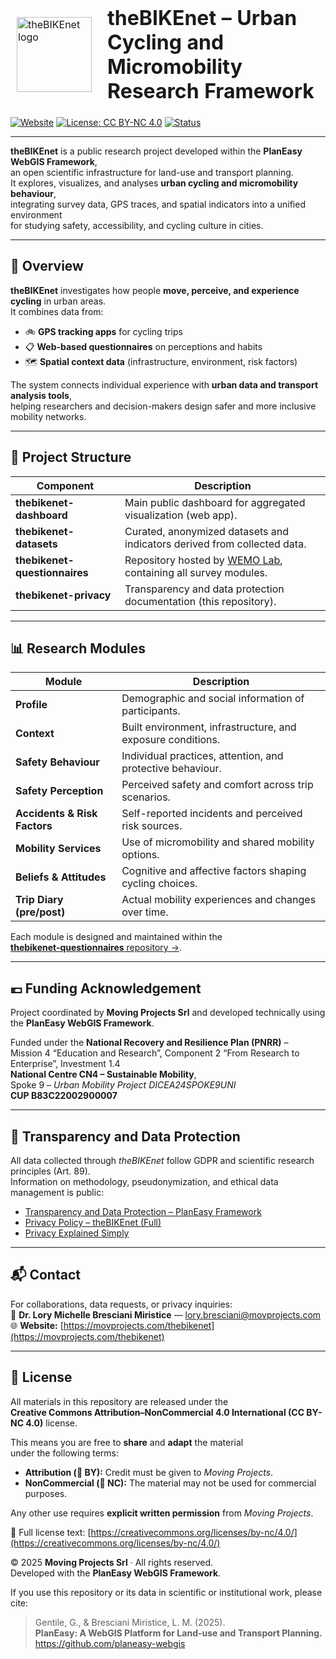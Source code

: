 <div align="center">

<table border="0" cellpadding="0" cellspacing="0" style="border:1px solid transparent;">
  <tr style="border:1px solid transparent;">
    <td style="border:1px solid transparent; vertical-align: middle; padding-right: 16px;">
      <img src="movingprojects.github.io/thebikenet/docs/assets/theBIKEnet_logo.png" width="120" alt="theBIKEnet logo">
    </td>
    <td style="border:1px solid transparent; vertical-align: middle;">
      <h1 style="margin: 0; padding: 0;">theBIKEnet – Urban Cycling and Micromobility Research Framework</h1>
    </td>
  </tr>
</table>

</div>

[![Website](https://img.shields.io/badge/Dashboard-Live-brightgreen)](https://thebikenet-roma.web.app/)
[![License: CC BY-NC 4.0](https://img.shields.io/badge/License-CC--BY--NC%204.0-lightgrey.svg)](https://creativecommons.org/licenses/by-nc/4.0/)
[![Status](https://img.shields.io/badge/Status-Active-success)](#)

---

**theBIKEnet** is a public research project developed within the **PlanEasy WebGIS Framework**,  
an open scientific infrastructure for land-use and transport planning.  
It explores, visualizes, and analyses **urban cycling and micromobility behaviour**,  
integrating survey data, GPS traces, and spatial indicators into a unified environment  
for studying safety, accessibility, and cycling culture in cities.

---

## 🧭 Overview

**theBIKEnet** investigates how people **move, perceive, and experience cycling** in urban areas.  
It combines data from:

- 🚲 **GPS tracking apps** for cycling trips  
- 📋 **Web-based questionnaires** on perceptions and habits  
- 🗺️ **Spatial context data** (infrastructure, environment, risk factors)  

The system connects individual experience with **urban data and transport analysis tools**,  
helping researchers and decision-makers design safer and more inclusive mobility networks.

---

## 🧩 Project Structure

| Component | Description |
|------------|--------------|
| **thebikenet-dashboard** | Main public dashboard for aggregated visualization (web app). |
| **thebikenet-datasets** | Curated, anonymized datasets and indicators derived from collected data. |
| **thebikenet-questionnaires** | Repository hosted by [WEMO Lab](https://github.com/wemolab/questionnaires/tree/main/theBIKEnet), containing all survey modules. |
| **thebikenet-privacy** | Transparency and data protection documentation (this repository). |

---

## 📊 Research Modules

| Module | Description |
|---------|--------------|
| **Profile** | Demographic and social information of participants. |
| **Context** | Built environment, infrastructure, and exposure conditions. |
| **Safety Behaviour** | Individual practices, attention, and protective behaviour. |
| **Safety Perception** | Perceived safety and comfort across trip scenarios. |
| **Accidents & Risk Factors** | Self-reported incidents and perceived risk sources. |
| **Mobility Services** | Use of micromobility and shared mobility options. |
| **Beliefs & Attitudes** | Cognitive and affective factors shaping cycling choices. |
| **Trip Diary (pre/post)** | Actual mobility experiences and changes over time. |

Each module is designed and maintained within the  
[**thebikenet-questionnaires** repository →](https://github.com/wemolab/questionnaires/tree/main/theBIKEnet).

---

## 💶 Funding Acknowledgement

Project coordinated by **Moving Projects Srl**
and developed technically using the **PlanEasy WebGIS Framework**.

Funded under the **National Recovery and Resilience Plan (PNRR)** –  
Mission 4 “Education and Research”, Component 2 “From Research to Enterprise”, Investment 1.4  
**National Centre CN4 – Sustainable Mobility**,  
Spoke 9 – *Urban Mobility Project DICEA24SPOKE9UNI*  
**CUP B83C22002900007**

---

## 🔐 Transparency and Data Protection

All data collected through *theBIKEnet* follow GDPR and scientific research principles (Art. 89).  
Information on methodology, pseudonymization, and ethical data management is public:

- [Transparency and Data Protection – PlanEasy Framework](https://planeasy-webgis.github.io/guidelines/docs/transparency.html)  
- [Privacy Policy – theBIKEnet (Full)](https://movingprojects.github.io/thebikenet/docs/privacy.html)  
- [Privacy Explained Simply](https://movingprojects.github.io/thebikenet/docs/privacy-simple.html)

---

## 📬 Contact

For collaborations, data requests, or privacy inquiries:  
📧 **Dr. Lory Michelle Bresciani Miristice** — [lory.bresciani@movprojects.com](mailto:lory.bresciani@movprojects.com)  
🌐 **Website:** [https://movprojects.com/thebikenet](https://movprojects.com/thebikenet)

---

## 🔖 License

All materials in this repository are released under the  
**Creative Commons Attribution–NonCommercial 4.0 International (CC BY-NC 4.0)** license.

This means you are free to **share** and **adapt** the material  
under the following terms:

- **Attribution (📘 BY):** Credit must be given to *Moving Projects*.  
- **NonCommercial (💼 NC):** The material may not be used for commercial purposes.  

Any other use requires **explicit written permission** from *Moving Projects*.

📄 Full license text: [https://creativecommons.org/licenses/by-nc/4.0/](https://creativecommons.org/licenses/by-nc/4.0/)

© 2025 **Moving Projects Srl** · All rights reserved.  
Developed with the **PlanEasy WebGIS Framework**.

If you use this repository or its data in scientific or institutional work, please cite:

> Gentile, G., & Bresciani Miristice, L. M. (2025).  
> **PlanEasy: A WebGIS Platform for Land-use and Transport Planning.**  
> https://github.com/planeasy-webgis
